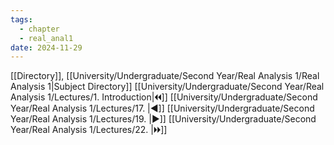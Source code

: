 ```yaml
---
tags:
  - chapter
  - real_anal1
date: 2024-11-29
---
```

[[Directory]], [[University/Undergraduate/Second Year/Real Analysis 1/Real Analysis 1|Subject Directory]]
[[University/Undergraduate/Second Year/Real Analysis 1/Lectures/1. Introduction|🞀🞀]] [[University/Undergraduate/Second Year/Real Analysis 1/Lectures/17. |◀]] [[University/Undergraduate/Second Year/Real Analysis 1/Lectures/19. |▶]] [[University/Undergraduate/Second Year/Real Analysis 1/Lectures/22. |🞂🞂]]
# 
## 
### 